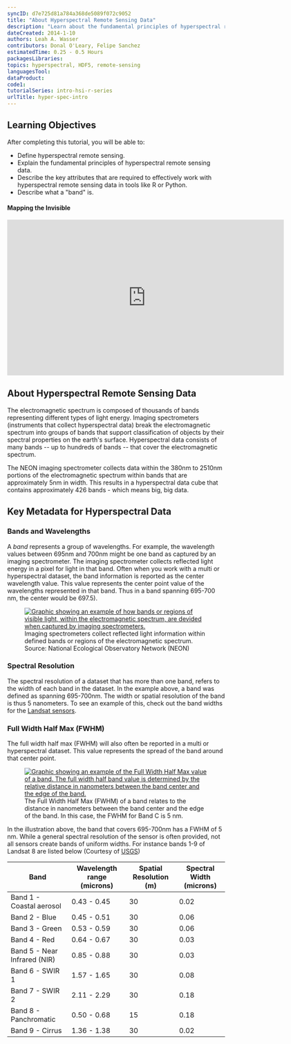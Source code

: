 ```yaml
---
syncID: d7e725d81a784a368de5089f072c9052
title: "About Hyperspectral Remote Sensing Data"
description: "Learn about the fundamental principles of hyperspectral remote sensing data."
dateCreated: 2014-1-10
authors: Leah A. Wasser
contributors: Donal O'Leary, Felipe Sanchez
estimatedTime: 0.25 - 0.5 Hours
packagesLibraries:
topics: hyperspectral, HDF5, remote-sensing 
languagesTool:
dataProduct:
code1: 
tutorialSeries: intro-hsi-r-series
urlTitle: hyper-spec-intro
---
```


<div id="ds-objectives" markdown="1">
 
## Learning Objectives
After completing this tutorial, you will be able to:

* Define hyperspectral remote sensing. 
* Explain the fundamental principles of hyperspectral remote sensing data.
* Describe the key attributes that are required to effectively work with 
  hyperspectral remote sensing data in tools like R or Python.
* Describe what a "band" is.

</div>

#### Mapping the Invisible

<iframe width="640" height="360" src="https://www.youtube.com/embed/3iaFzafWJQE?rel=0" frameborder="0" allowfullscreen></iframe>


## About Hyperspectral Remote Sensing Data

The electromagnetic spectrum is composed of thousands of bands representing 
different types of light energy. Imaging spectrometers (instruments that collect 
hyperspectral data) break the electromagnetic spectrum into groups of bands 
that support classification of objects by their spectral properties on the 
earth's surface. Hyperspectral data consists of many bands -- up to hundreds of 
bands -- that cover the electromagnetic spectrum.

The NEON imaging spectrometer collects data within the 380nm to 2510nm portions 
of the electromagnetic spectrum within bands that are approximately 5nm in 
width. This results in a hyperspectral data cube that contains approximately 
426 bands - which means big, big data.

## Key Metadata for Hyperspectral Data

### Bands and Wavelengths

A *band* represents a group of wavelengths. For example, the wavelength values 
between 695nm and 700nm might be one band as captured by an imaging spectrometer. 
The imaging spectrometer collects reflected light energy in a pixel for light 
in that band. Often when you work with a multi or hyperspectral dataset, the 
band information is reported as the center wavelength value. This value 
represents the center point value of the wavelengths represented in that band. 
Thus in a band spanning 695-700 nm, the center would be 697.5).

<figure>
    <a href="https://raw.githubusercontent.com/NEONScience/NEON-Data-Skills/dev-aten/graphics/hyperspectral-general/spectrumZoomed.png">
    <img src="https://raw.githubusercontent.com/NEONScience/NEON-Data-Skills/dev-aten/graphics/hyperspectral-general/spectrumZoomed.png"
    alt="Graphic showing an example of how bands or regions of visible light, within the electromagnetic spectrum, are devided when captured by imaging spectrometers.">
    </a>
    <figcaption>Imaging spectrometers collect reflected light information within 
    defined bands or regions of the electromagnetic spectrum. Source: National 
    Ecological Observatory Network (NEON) </figcaption>
</figure>

### Spectral Resolution
The spectral resolution of a dataset that has more than one band, refers to the 
width of each band in the dataset. In the example above, a band was defined as 
spanning 695-700nm. The width or spatial resolution of the band is thus 5 
nanometers. To see an example of this, check out the band widths for the 
<a href="http://landsat.usgs.gov/band_designations_landsat_satellites.php" target="_blank">Landsat sensors</a>.

 
### Full Width Half Max (FWHM)
The full width half max (FWHM) will also often be reported in a multi or 
hyperspectral dataset. This value represents the spread of the band around that 
center point. 

<figure>
    <a href="https://raw.githubusercontent.com/NEONScience/NEON-Data-Skills/dev-aten/graphics/hyperspectral-general/FWHM2.png">
    <img src="https://raw.githubusercontent.com/NEONScience/NEON-Data-Skills/dev-aten/graphics/hyperspectral-general/FWHM2.png"
    alt="Graphic showing an example of the Full Width Half Max value of a band. The full width half band value is determined by the relative distance in nanometers between the band center and the edge of the band.">
    </a>
    <figcaption>The Full Width Half Max (FWHM) of a band relates to the distance 
    in nanometers between the band center and the edge of the band. In this 
    case, the FWHM for Band C is 5 nm.</figcaption>
</figure>

In the illustration above, the band that covers 695-700nm has a FWHM of 5 nm. 
While a general spectral resolution of the sensor is often provided, not all 
sensors create bands of uniform widths. For instance bands 1-9 of Landsat 8 are 
listed below (Courtesy of <a href="http://landsat.usgs.gov" target="_blank">USGS</a>)


| Band | Wavelength range (microns) | Spatial Resolution (m) | Spectral Width (microns)|
|-------------------------------------|------------------|--------------------|----------------|
| Band 1 - Coastal aerosol | 0.43 - 0.45 | 30 | 0.02 |
| Band 2 - Blue | 0.45 - 0.51 | 30 | 0.06 |
| Band 3 - Green | 0.53 - 0.59 | 30 | 0.06 |
| Band 4 - Red | 0.64 - 0.67 | 30 | 0.03 |
| Band 5 - Near Infrared (NIR) | 0.85 - 0.88 | 30 | 0.03 |
| Band 6 - SWIR 1 | 1.57 - 1.65 | 30 | 0.08  |
| Band 7 - SWIR 2 | 2.11 - 2.29 | 30 | 0.18 |
| Band 8 - Panchromatic | 0.50 - 0.68 | 15 | 0.18 |
| Band 9 - Cirrus | 1.36 - 1.38 | 30 | 0.02 |





